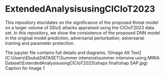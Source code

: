 # ExtendedAnalysisusingCICIoT2023
This repository elucidates on the significance of the proposed threat model on a larger volume of DDoS attacks appraised using the CICIoT2023 data set.
In this repository, we show the consistence of the proposed DNN model in the original model prediction, adversarial perturbation, adversarial training and parameter protection.



The jupyter file contains full details and diagrams.
![Image Alt Text](C:\Users\Ebuka\DATASET\Summer intensive\summer intensive using MIRIA Dataset\ExtendedAnalysisusingCICIoT2023\shaps final\shap SAP.jpg)
Caption for Image 1
